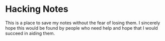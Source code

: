 # Hacking Notes
This is a place to save my notes without the fear of losing them. I sincerely hope this would be found by people who need help and hope that I would succeed in aiding them.
